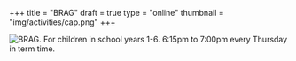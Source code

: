 +++
title = "BRAG"
draft = true
type = "online"
thumbnail = "img/activities/cap.png"
+++

![BRAG. For children in school years 1-6. 6:15pm to 7:00pm every Thursday in term time.](/img/activities/brag-online.png)
